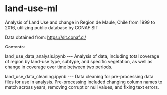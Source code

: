 # land-use-ml
 Analysis of Land Use and change in Region de Maule, Chile from 1999 to 2016, utilizing public database by CONAF SIT 

Data obtained from: https://sit.conaf.cl/


Contents:

land_use_data_analysis.ipynb   ---   Analysis of data, including total coverage of region by land-use type, subtype, and specific vegetation, as well as change in coverage over time between two periods.

land_use_data_cleaning.ipynb   ---   Data cleaning for pre-processing data files for use in analysis. Pre-processing included changing column names to match across years, removing corrupt or null values, and fixing text errors.

